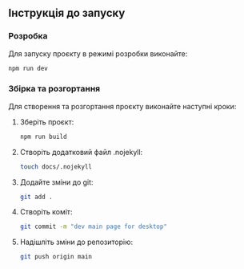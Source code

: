 ## Інструкція до запуску

### Розробка
Для запуску проєкту в режимі розробки виконайте:

```bash
npm run dev
```

### Збірка та розгортання
Для створення та розгортання проєкту виконайте наступні кроки:

1. Зберіть проєкт:
   ```bash
   npm run build
   ```

2. Створіть додатковий файл .nojekyll:
   ```bash
   touch docs/.nojekyll
   ```

3. Додайте зміни до git:
   ```bash
   git add .
   ```

4. Створіть коміт:
   ```bash
   git commit -m "dev main page for desktop"
   ```

5. Надішліть зміни до репозиторію:
   ```bash
   git push origin main
   ```